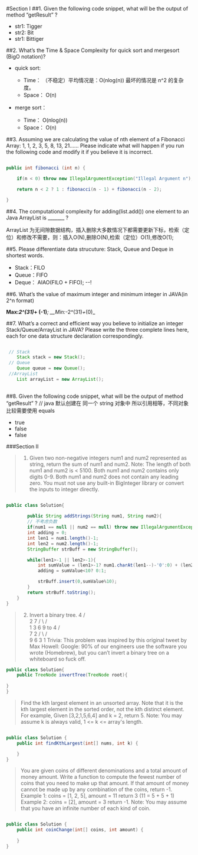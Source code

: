 #Section I
##1. Given the following code snippet, what will be the output of method “getResult” ?
- str1:  Tigger
- str2:  Bit
- str1:  Bittiger

##2. What’s the Time & Space Complexity for quick sort and mergesort (BigO notation)?
- quick sort:
	- Time：
		（不稳定）平均情况是：O(nlog(n)) 最坏的情况是 n^2 的复杂度。
	- Space：
		O(n)

- merge sort：
	- Time：
		O(nlog(n))
	- Space：
		O(n)

##3. Assuming we are calculating the value of nth element of a Fibonacci Array: 1, 1, 2, 3, 5, 8, 13, 21...... Please indicate what will happen if you run the following code and modify it if you believe it is incorrect.

```java

public int fibonacci (int n) {

	if(n < 0) throw new IllegalArgumentException("Illegal Argument n");

	return n < 2 ? 1 : fibonacci(n - 1) + fibonacci(n - 2);

}

```

##4. The computational complexity for adding(list.add()) one element to an Java ArrayList is _______ ? 	

ArrayList 为无间隙数据结构，插入删除大多数情况下都需要更新下标，检索（定位）和修改不需要，则：插入O(N),删除O(N),检索（定位）O(1),修改O(1);

##5. Please differentiate data strucuture: Stack, Queue and Deque in shortest words. 

- Stack：FILO  
- Queue：FIFO 
- Deque： AIAO(FILO + FIFO); --!

##6. What’s the value of maximum integer and minimum integer in JAVA(in 2^n format)
 
__Max:_2^(31)_+ (-1)___; __Min:_-2^(31)_+_(0)_

##7. What’s a correct and efficient way you believe to initialize an integer Stack/Queue/ArrayList in JAVA? Please write the three complete lines here, each for one data structure declaration correspondingly.
```java

 // Stack
    Stack stack = new Stack();
 // Queue
    Queue queue = new Queue();
 //ArrayList
    List arrayList = new ArrayList();
    
```

##8. Given the following code snippet, what will be the output of method “getResult” ?
// java 默认创建在 同一个 string 对象中 所以引用相等，不同对象比较需要使用 equals
- true
- false
- false

###Section II
> 1. Given two non-negative integers num1 and num2 represented as string, return the sum of num1 and num2.
Note:
The length of both num1 and num2 is < 5100.
Both num1 and num2 contains only digits 0-9.
Both num1 and num2 does not contain any leading zero.
You must not use any built-in BigInteger library or convert the inputs to integer directly.

```java

public class Solution{
    
	    public String addStrings(String num1, String num2){
        // 不考虑负数
        if(num1 == null || num2 == null) throw new IllegalArgumentException("Illegal Argument : has null！");
        int adding = 0;
        int len1 = num1.length()-1;
        int len2 = num2.length()-1;
        StringBuffer strBuff = new StringBuffer();

        while(len1>-1 || len2>-1){
            int sumValue = (len1>-1? num1.charAt(len1--)-'0':0) + (len2>-1? num2.charAt(len2--)-'0':0) + adding;
            adding = sumValue<10? 0:1;

            strBuff.insert(0,sumValue%10);
        }
        return strBuff.toString();
    }
}

```

>2. Invert a binary tree.
>    4
   /   \
  2     7
 / \   / \
1   3 6   9
to
>    4
   /   \
  7     2
 / \   / \
9   6 3   1
Trivia:
This problem was inspired by this original tweet by Max Howell:
Google: 90% of our engineers use the software you wrote (Homebrew), but you can’t invert a binary tree on a whiteboard so fuck off.

```java
public class Solution{
    public TreeNode invertTree(TreeNode root){
    
}
}


```

>Find the kth largest element in an unsorted array. Note that it is the kth largest element in the sorted order, not the kth distinct element.
For example,
Given [3,2,1,5,6,4] and k = 2, return 5.
Note:
You may assume k is always valid, 1 <=  k <=  array's length.

```java

public class Solution {
    public int findKthLargest(int[] nums, int k) {

    }
}


```

>You are given coins of different denominations and a total amount of money amount. Write a function to compute the fewest number of coins that you need to make up that amount. If that amount of money cannot be made up by any combination of the coins, return -1.
Example 1:
coins = [1, 2, 5], amount = 11
return 3 (11 = 5 + 5 + 1)
Example 2:
coins = [2], amount = 3
return -1.
Note:
You may assume that you have an infinite number of each kind of coin. 

```java

public class Solution {
    public int coinChange(int[] coins, int amount) {
                
    }
}

```


